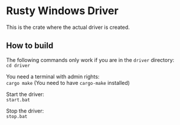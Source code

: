 # Rusty Windows Driver

This is the crate where the actual driver is created.

## How to build

The following commands only work if you are in the `driver` directory:  
`cd driver`

You need a terminal with admin rights:  
`cargo make` (You need to have `cargo-make` installed)

Start the driver:  
`start.bat`

Stop the driver:  
`stop.bat`
